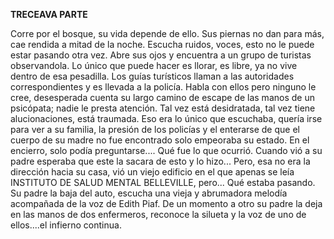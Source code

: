 **TRECEAVA PARTE**

Corre por el bosque, su vida depende de ello. Sus piernas no dan para más, cae rendida a mitad de la noche. Escucha ruidos, voces, esto no le puede estar pasando otra vez. Abre sus ojos y encuentra a un grupo de turistas observandola. Lo único que puede hacer es llorar, es libre, ya no vive dentro de esa pesadilla. Los guías turísticos llaman a las autoridades correspondientes y es llevada a la policía. Habla con ellos pero ninguno le cree, desesperada cuenta su largo camino de escape de las manos de un psicópata; nadie le presta atención. Tal vez está desidratada, tal vez tiene alucionaciones, está traumada. Eso era lo único que escuchaba, quería irse para ver a su familia, la presión de los policías y el enterarse de que el cuerpo de su madre no fue encontrado solo empeoraba su estado. En el encierro, solo podía preguntarse.... Qué fue lo que ocurrió. Cuando vió a su padre esperaba que este la sacara de esto y lo hizo... Pero, esa no era la dirección hacia su casa, vió un viejo edificio en el que apenas se leía INSTITUTO DE SALUD MENTAL BELLEVILLE, pero... Qué estaba pasando. Su padre la baja del auto, escucha una vieja y abrumadora melodía acompañada de la voz de Edith Piaf. De un momento a otro su padre la deja en las manos de dos enfermeros, reconoce la silueta y la voz de uno de ellos....el infierno continua.
